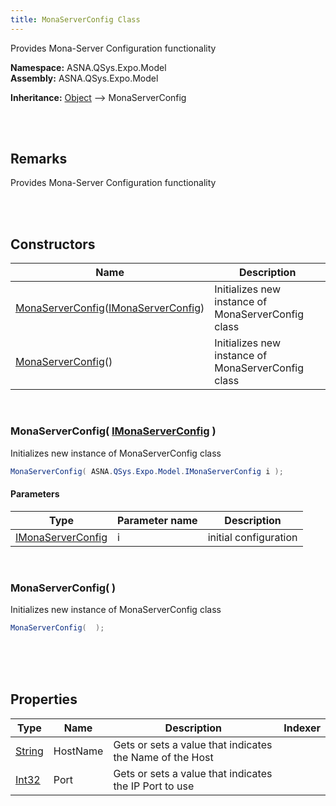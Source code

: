 ```yaml
---
title: MonaServerConfig Class
---
```


Provides Mona-Server Configuration functionality

**Namespace:** ASNA.QSys.Expo.Model <br/>
**Assembly:** ASNA.QSys.Expo.Model

**Inheritance:** [Object](https://docs.microsoft.com/en-us/dotnet/api/system.object) --> MonaServerConfig

<br>
<br>

## Remarks

Provides Mona-Server Configuration functionality

[//]: # ($$TODO: Complete the Remarks section.)

<br>
<br>

## Constructors

| Name |  Description 
| --- | --- 
| [MonaServerConfig](#monaserverconfigimonaserverconfig)([IMonaServerConfig](/reference/asna-qsys-expo/expo-model/i-mona-server-config.html)) | Initializes new instance of MonaServerConfig class 
| [MonaServerConfig](#monaserverconfig)() | Initializes new instance of MonaServerConfig class 

<br>

### MonaServerConfig( [IMonaServerConfig](/reference/asna-qsys-expo/expo-model/i-mona-server-config.html) )

Initializes new instance of MonaServerConfig class

```cs
MonaServerConfig( ASNA.QSys.Expo.Model.IMonaServerConfig i );
```

#### Parameters

| Type | Parameter name | Description
| --- | --- | ---
| [IMonaServerConfig](/reference/asna-qsys-expo/expo-model/i-mona-server-config.html) | i | initial configuration 

<br>

### MonaServerConfig(  )

Initializes new instance of MonaServerConfig class

```cs
MonaServerConfig(  );
```


<br>


<br>
<br>

## Properties

| Type | Name | Description | Indexer
| --- | --- | --- | --- 
| [String](https://docs.microsoft.com/en-us/dotnet/api/system.string) | HostName | Gets or sets a value that indicates the Name of the Host | 
| [Int32](https://docs.microsoft.com/en-us/dotnet/api/system.int32) | Port | Gets or sets a value that indicates the IP Port to use | 

<br>
<br>

